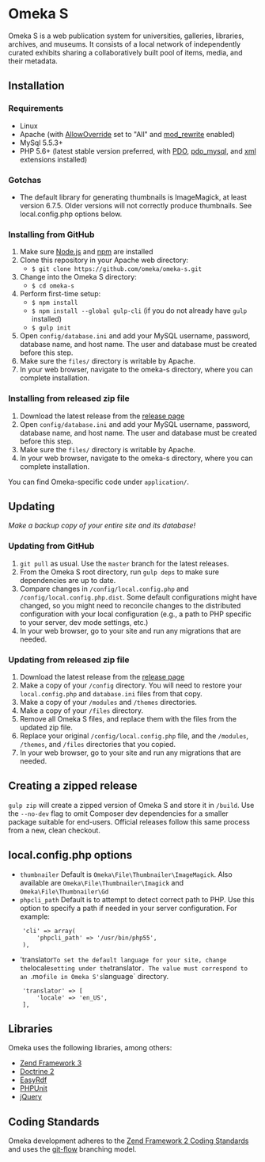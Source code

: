 # Omeka S

Omeka S is a web publication system for universities, galleries, libraries,
archives, and museums. It consists of a local network of independently curated
exhibits sharing a collaboratively built pool of items, media, and their metadata.

## Installation

### Requirements
* Linux
* Apache (with [AllowOverride](https://httpd.apache.org/docs/2.4/mod/core.html#allowoverride) set to "All" and [mod_rewrite](http://httpd.apache.org/docs/current/mod/mod_rewrite.html) enabled)
* MySql 5.5.3+
* PHP 5.6+ (latest stable version preferred, with [PDO](http://php.net/manual/en/intro.pdo.php), [pdo_mysql](http://php.net/manual/en/ref.pdo-mysql.php), and [xml](http://php.net/manual/en/intro.xml.php) extensions installed)

### Gotchas
* The default library for generating thumbnails is ImageMagick, at least version
6.7.5. Older versions will not correctly produce thumbnails. See local.config.php
options below. 

### Installing from GitHub

1. Make sure [Node.js](https://nodejs.org/) and [npm](https://nodejs.org/) are installed
1. Clone this repository in your Apache web directory:
   * `$ git clone https://github.com/omeka/omeka-s.git`
1. Change into the Omeka S directory:
   * `$ cd omeka-s`
1. Perform first-time setup:
   * `$ npm install`
   * `$ npm install --global gulp-cli` (if you do not already have `gulp` installed)
   * `$ gulp init`
1. Open `config/database.ini` and add your MySQL username, password, database
   name, and host name. The user and database must be created before this step.
1. Make sure the `files/` directory is writable by Apache.
1. In your web browser, navigate to the omeka-s directory, where you can
   complete installation.

### Installing from released zip file

1. Download the latest release from the [release page](https://github.com/omeka/omeka-s/releases)
1. Open `config/database.ini` and add your MySQL username, password, database
   name, and host name. The user and database must be created before this step.
1. Make sure the `files/` directory is writable by Apache.
1. In your web browser, navigate to the omeka-s directory, where you can
   complete installation.
   
You can find Omeka-specific code under `application/`.

## Updating

*Make a backup copy of your entire site and its database!*

### Updating from GitHub

1. `git pull` as usual. Use the `master` branch for the latest releases.
2. From the Omeka S root directory, run `gulp deps` to make sure dependencies are up to date.
3. Compare changes in `/config/local.config.php` and `/config/local.config.php.dist`. Some default configurations might have changed, so you might need to reconcile changes to the distributed configuration with your local configuration (e.g., a path to PHP specific to your server, dev mode settings, etc.)
4. In your web browser, go to your site and run any migrations that are needed.

### Updating from released zip file
1. Download the latest release from the [release page](https://github.com/omeka/omeka-s/releases)
2. Make a copy of your `/config` directory. You will need to restore your `local.config.php` and `database.ini` files from that copy.
3. Make a copy of your `/modules` and `/themes` directories.
4. Make a copy of your `/files` directory.
5. Remove all Omeka S files, and replace them with the files from the updated zip file.
6. Replace your original `/config/local.config.php` file, and the `/modules`, `/themes`, and `/files` directories that you copied.
7. In your web browser, go to your site and run any migrations that are needed.

## Creating a zipped release

`gulp zip` will create a zipped version of Omeka S and store it in `/build`. Use the `--no-dev` flag to omit Composer
dev dependencies for a smaller package suitable for end-users. Official releases follow this same process from a
new, clean checkout.

## local.config.php options

* `thumbnailer` Default is `Omeka\File\Thumbnailer\ImageMagick`. Also available are `Omeka\File\Thumbnailer\Imagick` and `Omeka\File\Thumbnailer\Gd`
* `phpcli_path` Default is to attempt to detect correct path to PHP. Use this option to specify a path if needed in your server configuration. For example: 
```
    'cli' => array(
        'phpcli_path' => '/usr/bin/php55',
    ),

``` 
* 'translator` To set the default language for your site, change the `locale` setting under the `translator`. The value must correspond to an `.mo` file in Omeka S's `language` directory.
```
    'translator' => [
        'locale' => 'en_US',
    ],
```

## Libraries

Omeka uses the following libraries, among others:

* [Zend Framework 3](http://framework.zend.com/)
* [Doctrine 2](http://www.doctrine-project.org/)
* [EasyRdf](http://www.easyrdf.org/)
* [PHPUnit](https://phpunit.de/)
* [jQuery](http://jquery.com/)

## Coding Standards

Omeka development adheres to the [Zend Framework 2 Coding Standards](https://zf2-docs.readthedocs.org/en/latest/ref/coding.standard.html) 
and uses the [git-flow](http://nvie.com/posts/a-successful-git-branching-model/) branching model.
